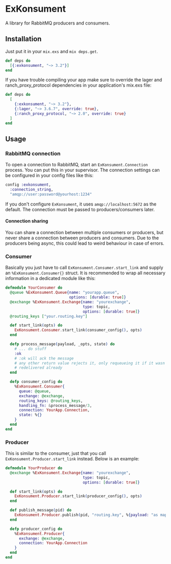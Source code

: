 # ExKonsument

A library for RabbitMQ producers and consumers.

## Installation

Just put it in your `mix.exs` and `mix deps.get`.

```elixir
def deps do
  [{:exkonsument, "~> 3.2"}]
end
```

If you have trouble compiling your app make sure to override the lager and
ranch_proxy_protocol dependencies in your application's mix.exs file:

```elixir
def deps do
  [
    {:exkonsument, "~> 3.2"},
    {:lager, "~> 3.6.7", override: true},
    {:ranch_proxy_protocol, "~> 2.0", override: true}
  ]
end
```

## Usage

### RabbitMQ connection

To open a connection to RabbitMQ, start an `ExKonsument.Connection` process. You
can put this in your supervisor. The connection settings can be configured in
your config files like this:

```elixir
config :exkonsument,
  :connection_string,
  "amqp://user:password@yourhost:1234"
```

If you don't configure `ExKonsument`, it uses `amqp://localhost:5672` as the
default. The connection must be passed to producers/consumers later.

#### Connection sharing

You can share a connection between multiple consumers or producers, but never
share a connection between producers and consumers. Due to the producers being
async, this could lead to weird behaviour in case of errors.

### Consumer

Basically you just have to call `ExKonsument.Consumer.start_link` and supply an
`%ExKonsument.Consumer{}` struct. It is recommended to wrap all necessary
information in a dedicated module like this:

```elixir
defmodule YourConsumer do
  @queue %ExKonsument.Queue{name: "yourapp.queue",
                            options: [durable: true]}
  @exchange %ExKonsument.Exchange{name: "yourexchange",
                                  type: topic,
                                  options: [durable: true]}
  @routing_keys ["your.routing.key"]

  def start_link(opts) do
    ExKonsument.Consumer.start_link(consumer_config(), opts)
  end

  defp process_message(payload, _opts, state) do
    # ... do stuff
    :ok
    # :ok will ack the message
    # any other return value rejects it, only requeueing it if it wasn't
    # redelivered already
  end

  defp consumer_config do
    %ExKonsument.Consumer{
      queue: @queue,
      exchange: @exchange,
      routing_keys: @routing_keys,
      handling_fn: &process_message/3,
      connection: YourApp.Connection,
      state: %{}
    }
  end
end
```

### Producer

This is similar to the consumer, just that you call
`ExKonsument.Producer.start_link` instead. Below is an example:

```elixir
defmodule YourProducer do
  @exchange %ExKonsument.Exchange{name: "yourexchange",
                                  type: topic,
                                  options: [durable: true]}

  def start_link(opts) do
    ExKonsument.Producer.start_link(producer_config(), opts)
  end

  def publish_message(pid) do
    ExKonsument.Producer.publish(pid, "routing.key", %{payload: "as map"})
  end

  defp producer_config do
    %ExKonsument.Producer{
      exchange: @exchange,
      connection: YourApp.Connection
    }
  end
end
```
